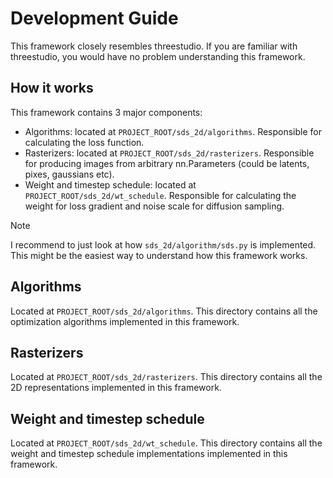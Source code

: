 # Development Guide

This framework closely resembles threestudio. If you are familiar with threestudio, you would have no problem understanding this framework.

## How it works

This framework contains 3 major components:

- Algorithms: located at `PROJECT_ROOT/sds_2d/algorithms`. Responsible for calculating the loss function.
- Rasterizers: located at `PROJECT_ROOT/sds_2d/rasterizers`. Responsible for producing images from arbitrary nn.Parameters (could be latents, pixes, gaussians etc).
- Weight and timestep schedule: located at `PROJECT_ROOT/sds_2d/wt_schedule`. Responsible for calculating the weight for loss gradient and noise scale for diffusion sampling.

> [!NOTE]  
> I recommend to just look at how `sds_2d/algorithm/sds.py` is implemented.
> This might be the easiest way to understand how this framework works.

## Algorithms

Located at `PROJECT_ROOT/sds_2d/algorithms`.
This directory contains all the optimization algorithms implemented in this framework.

## Rasterizers

Located at `PROJECT_ROOT/sds_2d/rasterizers`.
This directory contains all the 2D representations implemented in this framework.

## Weight and timestep schedule

Located at `PROJECT_ROOT/sds_2d/wt_schedule`.
This directory contains all the weight and timestep schedule implementations implemented in this framework.